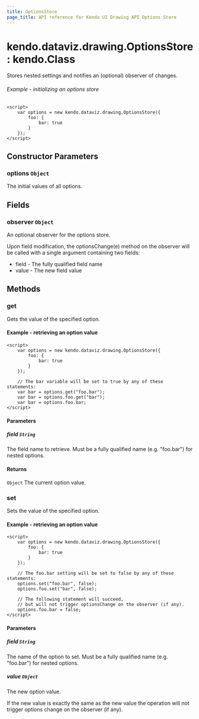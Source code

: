 ```yaml
---
title: OptionsStore
page_title: API reference for Kendo UI Drawing API Options Store
---
```


# kendo.dataviz.drawing.OptionsStore : kendo.Class
Stores nested settings and notifies an (optional) observer of changes.

###### Example - initializing an options store
    <script>
        var options = new kendo.dataviz.drawing.OptionsStore({
            foo: {
                bar: true
            }
        });
    </script>

## Constructor Parameters

### options `Object`
The initial values of all options.

## Fields

### observer `Object`
An optional observer for the options store.

Upon field modification, the optionsChange(e) method on the observer will be called
with a single argument containing two fields:
* field - The fully qualified field name
* value - The new field value

## Methods

### get
Gets the value of the specified option.

#### Example - retrieving an option value
    <script>
        var options = new kendo.dataviz.drawing.OptionsStore({
            foo: {
                bar: true
            }
        });

        // The bar variable will be set to true by any of these statements:
        var bar = options.get("foo.bar");
        var bar = options.foo.get("bar");
        var bar = options.foo.bar;
    </script>

#### Parameters

##### field `String`
The field name to retrieve.
Must be a fully qualified name (e.g. "foo.bar") for nested options.

#### Returns
`Object` The current option value.


### set
Sets the value of the specified option.

#### Example - retrieving an option value
    <script>
        var options = new kendo.dataviz.drawing.OptionsStore({
            foo: {
                bar: true
            }
        });

        // The foo.bar setting will be set to false by any of these statements:
        options.set("foo.bar", false);
        options.foo.set("bar", false);

        // The following statement will succeed,
        // but will not trigger optionsChange on the observer (if any).
        options.foo.bar = false;
    </script>

#### Parameters

##### field `String`
The name of the option to set.
Must be a fully qualified name (e.g. "foo.bar") for nested options.

##### value `Object`

The new option value.

If the new value is exactly the same as the new value the operation
will not trigger options change on the observer (if any).
